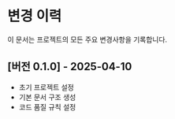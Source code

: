 # 변경 이력

이 문서는 프로젝트의 모든 주요 변경사항을 기록합니다.

## [버전 0.1.0] - 2025-04-10
- 초기 프로젝트 설정
- 기본 문서 구조 생성
- 코드 품질 규칙 설정
